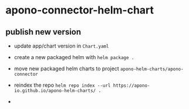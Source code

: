 # apono-connector-helm-chart

## publish new version

- update app/chart version in `Chart.yaml`

- create a new packaged helm with `helm package .`

- move new packaged helm charts to project `apono-helm-charts/apono-connector`

- reindex the repo
`helm repo index --url https://apono-io.github.io/apono-helm-charts/ .`
- 